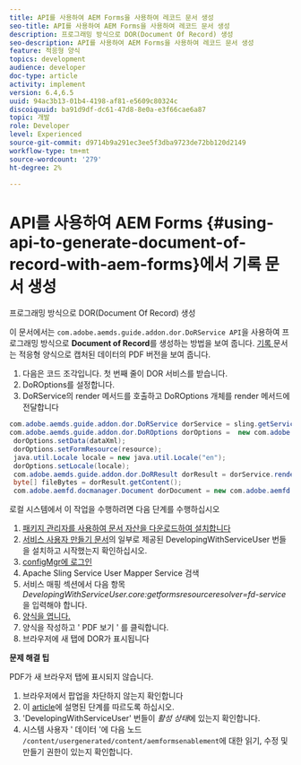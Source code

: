 ```yaml
---
title: API를 사용하여 AEM Forms을 사용하여 레코드 문서 생성
seo-title: API를 사용하여 AEM Forms을 사용하여 레코드 문서 생성
description: 프로그래밍 방식으로 DOR(Document Of Record) 생성
seo-description: API를 사용하여 AEM Forms을 사용하여 레코드 문서 생성
feature: 적응형 양식
topics: development
audience: developer
doc-type: article
activity: implement
version: 6.4,6.5
uuid: 94ac3b13-01b4-4198-af81-e5609c80324c
discoiquuid: ba91d9df-dc61-47d8-8e0a-e3f66cae6a87
topic: 개발
role: Developer
level: Experienced
source-git-commit: d9714b9a291ec3ee5f3dba9723de72bb120d2149
workflow-type: tm+mt
source-wordcount: '279'
ht-degree: 2%

---
```



# API를 사용하여 AEM Forms {#using-api-to-generate-document-of-record-with-aem-forms}에서 기록 문서 생성

프로그래밍 방식으로 DOR(Document Of Record) 생성

이 문서에서는 `com.adobe.aemds.guide.addon.dor.DoRService API`을 사용하여 프로그래밍 방식으로 **Document of Record**&#x200B;를 생성하는 방법을 보여 줍니다. [기록 ](https://docs.adobe.com/content/help/en/experience-manager-65/forms/adaptive-forms-advanced-authoring/generate-document-of-record-for-non-xfa-based-adaptive-forms.html) 문서는 적응형 양식으로 캡처된 데이터의 PDF 버전을 보여 줍니다.

1. 다음은 코드 조각입니다. 첫 번째 줄이 DOR 서비스를 받습니다.
1. DoROptions를 설정합니다.
1. DoRService의 render 메서드를 호출하고 DoROptions 개체를 render 메서드에 전달합니다

```java
com.adobe.aemds.guide.addon.dor.DoRService dorService = sling.getService(com.adobe.aemds.guide.addon.dor.DoRService.class);
com.adobe.aemds.guide.addon.dor.DoROptions dorOptions =  new com.adobe.aemds.guide.addon.dor.DoROptions();
 dorOptions.setData(dataXml);
 dorOptions.setFormResource(resource);
 java.util.Locale locale = new java.util.Locale("en");
 dorOptions.setLocale(locale);
 com.adobe.aemds.guide.addon.dor.DoRResult dorResult = dorService.render(dorOptions);
 byte[] fileBytes = dorResult.getContent();
 com.adobe.aemfd.docmanager.Document dorDocument = new com.adobe.aemfd.docmanager.Document(fileBytes);
```

로컬 시스템에서 이 작업을 수행하려면 다음 단계를 수행하십시오

1. [패키지 관리자를 사용하여 문서 자산을 다운로드하여 설치합니다](assets/dor-with-api.zip)
1. [서비스 사용자 만들기 문서](service-user-tutorial-develop.md)의 일부로 제공된 DevelopingWithServiceUser 번들을 설치하고 시작했는지 확인하십시오.
1. [configMgr에 로그인](http://localhost:4502/system/console/configMgr)
1. Apache Sling Service User Mapper Service 검색
1. 서비스 매핑 섹션에서 다음 항목 _DevelopingWithServiceUser.core:getformsresourceresolver=fd-service_&#x200B;을 입력해야 합니다.
1. [양식을 엽니다.](http://localhost:4502/content/dam/formsanddocuments/sandbox/1201-borrower-payments/jcr:content?wcmmode=disabled)
1. 양식을 작성하고 &#39; PDF 보기 &#39; 를 클릭합니다.
1. 브라우저에 새 탭에 DOR가 표시됩니다


**문제 해결 팁**

PDF가 새 브라우저 탭에 표시되지 않습니다.

1. 브라우저에서 팝업을 차단하지 않는지 확인합니다
1. 이 [article](service-user-tutorial-develop.md)에 설명된 단계를 따르도록 하십시오.
1. &#39;DevelopingWithServiceUser&#39; 번들이 *활성 상태*&#x200B;에 있는지 확인합니다.
1. 시스템 사용자 &#39; 데이터 &#39;에 다음 노드 `/content/usergenerated/content/aemformsenablement`에 대한 읽기, 수정 및 만들기 권한이 있는지 확인합니다.

